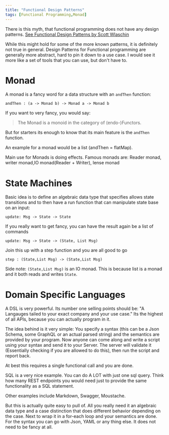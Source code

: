 ```yaml
---
title: "Functional Design Patterns"
tags: [Functional Programming,Monad]
---
```

There is this myth, that functional programming does not have any design patterns. [See Functional Design Patterns by Scott Wlaschin](https://www.youtube.com/watch?v=srQt1NAHYC0)

While this might hold for some of the more known patterns, it is definitely not true in general.
Design Patterns for Functional programming are generally more abstract, hard to pin it down to a use case. I would see it more like a set of tools that you can use, but don't have to.

# Monad

A monad is a fancy word for a data structure with an `andThen` function:

```
andThen : (a -> Monad b) -> Monad a -> Monad b
```

If you want to very fancy, you would say: 

> The Monad is a monoid in the category of (endo-)Functors.

But for starters its enough to know that its main feature is the `andThen` function.

An example for a monad would be a list (andThen = flatMap).

Main use for Monads is doing effects. Famous monads are: Reader monad, writer monad,IO monad(Reader + Writer), lense monad

# State Machines

Basic idea is to define an algebraic data type that specifies allows state transitions and to then have a run function that can manipulate state base on an input:

```
update: Msg -> State -> State
```

If you really want to get fancy, you can have the result again be a list of commands

```
update: Msg -> State -> (State, List Msg)
```

Join this up with a step function and you are all good to go

```
step : (State,List Msg) -> (State,List Msg)
```

Side note: `(State,List Msg)` is an IO monad. This is because list is a monad and it both reads and writes `State`.

# Domain Specific Languages

A DSL is very powerful. Its number one selling points should be: "A Langauges tailed to your exact company and your use case." Its the highest of all APIs, because you can actually program in it.

The idea behind is it very simple: You specify a syntax (this can be a Json Schema, some GraphQL or an actual parsed string) and the semantics are provided by your program. Now anyone can come along and write a script using your syntax and send it to your Server. The server will validate it (Essentially checking if you are allowed to do this), then run the script and report back.

At best this requires a single functional call and you are done.

SQL is a very nice example. You can do A LOT with just one sql query. Think how many REST endpoints you would need just to provide the same functionality as a SQL statement.

Other examples include Markdown, Swagger, Moustache.

But this is actually quite easy to pull of. All you really need it an algebraic data type and a case distinction that does different behavior depending on the case. Next to wrap it in a for-each loop and your semantics are done. For the syntax you can go with Json, YAML or any thing else. It does not need to be fancy at all.
